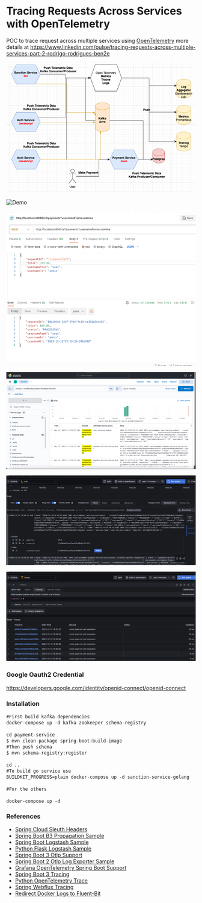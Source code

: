 # Tracing Requests Across Services with OpenTelemetry

POC to trace request across multiple services using [OpenTelemetry](https://opentelemetry.io) more details at https://www.linkedin.com/pulse/tracing-requests-across-multiple-services-part-2-rodrigo-rodrigues-ben2e

![img.png](img.png)

![Demo](https://www.youtube.com/watch?v=QZqYR1YjcW0)

![img_4.png](img_4.png)

![img_3.png](img_3.png)

![img_2.png](img_2.png)

![img_1.png](img_1.png)

### Google Oauth2 Credential

https://developers.google.com/identity/openid-connect/openid-connect

### Installation

```
#First build kafka dependencies
docker-compose up -d kafka zookeeper schema-registry

cd payment-service
$ mvn clean package spring-boot:build-image
#Then push schema
$ mvn schema-registry:register

cd ..
#To build go service use
BUILDKIT_PROGRESS=plain docker-compose up -d sanction-service-golang

#For the others

docker-compose up -d
```

### References

* [Spring Cloud Sleuth Headers](https://cloud.spring.io/spring-cloud-sleuth/2.0.x/multi/multi__propagation.html)
* [Spring Boot B3 Propagation Sample](https://github.com/cassiomolin/log-aggregation-spring-boot-elastic-stack)
* [Spring Boot Logstash Sample](https://github.com/classicPintus/spring-boot-elk)
* [Python Flask Logstash Sample](https://www.techchorus.net/blog/logging-from-flask-application-to-elasticsearch-via-logstash/)
* [Spring Boot 3 Otlp Support](https://github.com/spring-projects/spring-boot/issues/37278)
* [Spring Boot 2 Otlp Log Exporter Sample](https://github.com/ff-sdesai/distributed-tracing-spring/tree/main)
* [Grafana OpenTelemetry Spring Boot Support](https://grafana.com/docs/opentelemetry/instrumentation/java/spring-starter/)
* [Spring Boot 3 Tracing](https://github.com/micrometer-metrics/tracing/wiki/Spring-Cloud-Sleuth-3.1-Migration-Guide)
* [Python OpenTelemetry Trace](https://newrelic.com/blog/how-to-relic/opentelemetry-full-stack-javascript)
* [Spring Webflux Tracing](https://stackoverflow.com/a/77707351/2669657)
* [Redirect Docker Logs to Fluent-Bit](https://medium.com/@thakkaryash94/docker-centralized-logging-using-fluent-bit-grafana-and-loki-bc6784406432)